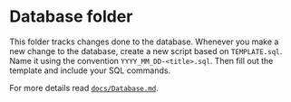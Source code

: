 # Database folder

This folder tracks changes done to the database. Whenever you make a new
change to the database, create a new script based on `TEMPLATE.sql`.
Name it using the convention `YYYY_MM_DD-<title>.sql`. Then fill out the template
and include your SQL commands. 

For more details read [`docs/Database.md`](/docs/Database.md).